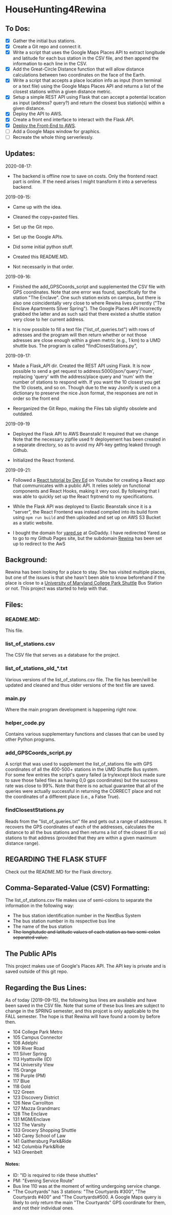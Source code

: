 
# HouseHunting4Rewina

## To Dos:

- [x] Gather the initial bus stations.
- [x] Create a Git repo and connect it.
- [x] Write a script that uses the Google Maps Places API to extract longitude and latitude for each bus station in the CSV file, and then append the information to each line in the CSV. 
- [x] Add the Great-Circle Distance function that will allow distance calculations between two coordinates on the face of the Earth.
- [x] Write a script that accepts a place location info as input (from terminal or a text file) using the Google Maps Places API and returns a list of the closest stations within a given distance metric. 
- [x] Setup a simple REST API using Flask that can accept a potential location as input (address? query?) and return the closest bus station(s) within a given distance.
- [x] Deploy the API to AWS.
- [x] Create a front end interface to interact with the Flask API.
- [x] [Deploy the Front-End to AWS](http://rewina.yared.se).
- [ ] Add a Google Maps window for graphics.
- [ ] Recreate the whole thing serverlessly.
## Updates:

2020-08-17:
- The backend is offline now to save on costs. Only the frontend react part is online. If the need arises I might transform it into a serverless backend.

2019-09-15:
- Came up with the idea.

- Cleaned the copy+pasted files.
 
- Set up the Git repo.
 
- Set up the Google APIs.
 
- Did some initial python stuff.
 
- Created this README.MD.
 
- Not necessarily in that order.

2019-09-16:

- Finished the add_GPSCoords_script and supplemented the CSV file with GPS coordinates. Note that one error was found, specifically for the station "The Enclave". One such station exists on campus, but there is also one coincidentally very close to where Rewina lives currently ("The Enclave Apartments Silver Spring"). The Google Places API incorrectly grabbed the latter and as such said that there existed a shuttle station very close to her current address.

- It is now possible to fill a text file ("list_of_queries.txt") with rows of adresses and the program will then return whether or not those adresses are close enough within a given metric (e.g., 1 km) to a UMD shuttle bus. The program is called "findClosesStations.py",

2019-09-17:

- Made a Flask_API dir. Created the REST API using Flask. It is now possible to send a get request to address:5000/json/'query'/'num', replacing 'query' with the address/place query and 'num' with the number of stations to respond with. If you want the 10 closest you get the 10 closets, and so on. Though due to the way Jsonify is used on a dictionary to preserve the nice Json format, the responses are not in order so the front end 

- Reorganized the Git Repo, making the Files tab slightly obsolete and outdated.

2019-09-19

- Deployed the Flask API to AWS Beanstalk! It required that we change Note that the necessary zipfile used fr deployement has been created in a separate directory, so as to avoid my API-key gettng leaked through Github. 

- Initialized the React frontend.
    
2019-09-21:

- Followed a [React tutorial by Dev Ed](https://www.youtube.com/watch?v=U9T6YkEDkMo) on Youtube for creating a React app that communicates with a public API. It relies solely on functional components and React Hooks, making it very cool. By following that I was able to quickly set up the React frptnend to my specifications. 

- While the Flask API was deployed to Elastic Beanstalk since it is a "server", the React Frontend was instead compiled into its build form using ``` npm run build ``` and then uploaded and set up on AWS S3 Bucket as a static website.

- I bought the domain for [yared.se](yared.se) at GoDaddy. I have redirected Yared.se to go to my Github Pages site, but the subdomain [Rewina](rewina.yared.se) has been set up to redirect to the AwS 

## Background:
Rewina has been looking for a place to stay. She has visited multiple places, but one of the issues is that she hasn't been able to know beforehand if the place is close to a [University of Maryland College Park Shuttle](https://transportation.umd.edu/) Bus Station or not. This project was started to help with that.

## Files:

### README.MD:
This file.

### list_of_stations.csv
The CSV file that serves as a database for the project.

### list_of_stations_old_*.txt
Various versions of the list_of_stations.csv file. The file has been/will be updated and cleaned and thus older versions of the text file are saved.

### main.py
Where the main program development is happening right now.

### helper_code.py
Contains various supplementary functions and classes that can be used by other Python programs.

### add_GPSCoords_script.py
A script that was used to supplement the list_of_stations file with GPS coordinates of all the 400-500+ stations in the UMD Shuttle Bus system. For some few entries the script's query failed (a try/except block made sure to save those failed files as having 0,0 gps coordinates) but the success rate was close to 99%. Note that there is no actual guarantee that all of the queries were actually successful in returning the CORRECT place and not the coordinates of a different place (i.e., a False True).

### findClosestStations.py
Reads from the "list_of_queries.txt" file and gets out a range of addresses. It recovers the GPS coordinates of each of the addresses, calculates the distance to all the bus stations and then returns a list of the closest (6 or so) stations to that address (provided that they are within a given maximum distance range).

## REGARDING THE FLASK STUFF
Check out the README.MD for the Flask directory.

## Comma-Separated-Value (CSV) Formatting:

The list_of_stations.csv file makes use of semi-colons to separate the information in the following way:

- The bus station identification number in the NextBus System
- The bus station number in its respective bus line 
- The name of the bus station
- ~~The longitutude and latitude values of each station as two semi-colon separated value.~~

## The Public APIs
This project makes use of Google's Places API. The API key is private and is saved outside of this git repo.


## Regarding the Bus Lines:
As of today (2019-09-15), the following bus lines are available and have been saved in the CSV file. Note that some of these bus lines are subject to change in the SPRING semester, and this projcet is only applicable to the FALL semester. The hope is that Rewina will have found a room by before then.

- 104 College Park Metro
- 105 Campus Connector
- 108 Adelphi
- 109 River Road
- 111 Silver Spring
- 113 Hyattsville (ID)
- 114 University View 
- 115 Orange
- 116 Purple (PM)
- 117 Blue
- 118 Gold
- 122 Green
- 123 Discovery District
- 126 New Carrollton
- 127 Mazza Grandmarc
- 128 The Enclave
- 131 MGM/Enclave
- 132 The Varsity
- 133 Grocery Shopping Shuttle
- 140 Carey School of Law
- 141 Gaithersburg Park&Ride
- 142 Columbia Park&Ride
- 143 Greenbelt


#### Notes:
- ID: "ID is required to ride these shuttles"
- PM: "Evening Service Route"
- Bus line 110 was at the moment of writing undergoing service change.
- "The Courtyards" has 3 stations: "The Courtyards \#300", "The Courtyards \#400" and "The Courtyards\#500. A Google Maps query is likely to only return the main "The Courtyards" GPS coordinate for them, and not their individual ones.